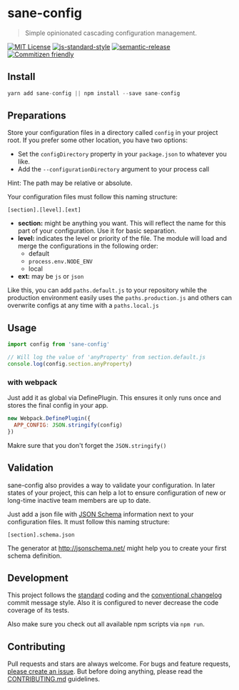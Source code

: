 # sane-config

> Simple opinionated cascading configuration management.

[![MIT License](https://img.shields.io/badge/license-MIT-blue.svg)](https://axe312.mit-license.org)
[![js-standard-style](https://img.shields.io/badge/code%20style-standard-brightgreen.svg?style=flat)](https://github.com/feross/standard)
[![semantic-release](https://img.shields.io/badge/%F0%9F%93%A6%F0%9F%9A%80-semantic--release-e10079.svg)](https://github.com/semantic-release/semantic-release)
[![Commitizen friendly](https://img.shields.io/badge/commitizen-friendly-brightgreen.svg)](http://commitizen.github.io/cz-cli/)

## Install

```js
yarn add sane-config || npm install --save sane-config
```

## Preparations

Store your configuration files in a directory called `config` in your project root.
If you prefer some other location, you have two options:

* Set the `configDirectory` property in your `package.json` to whatever you like.
* Add the `--configurationDirectory` argument to your process call

Hint: The path may be relative or absolute.

Your configuration files must follow this naming structure:

`[section].[level].[ext]`

* **section:** might be anything you want. This will reflect the name for this
part of your configuration. Use it for basic separation.
* **level:** indicates the level or priority of the file. The module will load and
merge the configurations in the following order:
  * default
  * `process.env.NODE_ENV`
  * local
* **ext:** may be `js` or `json`

Like this, you can add `paths.default.js` to your repository while the production environment easily uses the `paths.production.js` and others can overwrite configs at any time with a `paths.local.js`

## Usage

```js
import config from 'sane-config'

// Will log the value of 'anyProperty' from section.default.js
console.log(config.section.anyProperty)
```

### with webpack

Just add it as global via DefinePlugin. This ensures it only runs once and stores
the final config in your app.

```js
new Webpack.DefinePlugin({
  APP_CONFIG: JSON.stringify(config)
})
```

Makre sure that you don't forget the `JSON.stringify()`

## Validation
sane-config also provides a way to validate your configuration. In later states of your project, this can help a lot to ensure configuration of new or long-time inactive team members are up to date.

Just add a json file with [JSON Schema](http://json-schema.org/) information next to your configuration files. It must follow this naming structure:

`[section].schema.json`

The generator at http://jsonschema.net/ might help you to create your first schema definition.

## Development

This project follows the [standard](https://github.com/feross/standard) coding and the [conventional changelog](https://github.com/conventional-changelog/conventional-changelog-angular/blob/master/convention.md) commit message style. Also it is configured to never decrease the code coverage of its tests.

Also make sure you check out all available npm scripts via `npm run`.

## Contributing

Pull requests and stars are always welcome. For bugs and feature requests, [please create an issue](https://github.com/axe312ger/sane-config/issues/new).
But before doing anything, please read the [CONTRIBUTING.md](./CONTRIBUTING.md) guidelines.
